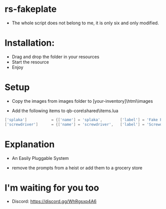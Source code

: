 # rs-fakeplate

- The whole script does not belong to me, it is only six and only modified.

# Installation:

- Drag and drop the folder in your resources
- Start the resource
- Enjoy

# Setup

- Copy the images from images folder to [your-inventory]\html\images

- Add the following items to qb-core\shared\items.lua
```lua
['splaka'] 			 = {['name'] = 'splaka', 		['label'] = 'Fake Plate', 		        ['weight'] = 150, 		['type'] = 'item', 		['image'] = 'fake_plate.png', 	    ['unique'] = false,    ['useable'] = true, 	   ['shouldClose'] = true,	   ['combinable'] = nil,   ['description'] = 'Fake Plate'},
['screwdriver'] 	 = {['name'] = 'screwdriver', 	['label'] = 'Screwdriver', 		        ['weight'] = 250, 		['type'] = 'item', 		['image'] = 'screwdriver.png', 	    ['unique'] = false,    ['useable'] = true, 	   ['shouldClose'] = true,	   ['combinable'] = nil,   ['description'] = 'Screwdriver'},
```

# Explanation

- An Easily Pluggable System

- remove the prompts from a heist or add them to a grocery store


# I'm waiting for you too

- Discord: <a href>https://discord.gg/WhRgsxp4A6<a href>

